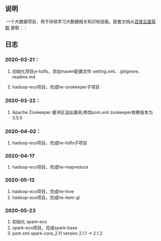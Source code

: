 

## 说明

​		一个大数据项目，用于持续学习大数据相关知识和技能。配套文档从[百度云盘获取]() 提取：：

## 日志

### 2020-03-21：

1. 初始化项目yi-bdfs，添加maven配置文件 setting.xml、.gitignore、readme.md

2. hadoop-eco项目，完成he-zookeeper子项目

### 2020-03-22：

1. Apache Zookeeper 缓冲区溢出漏洞,修改pom.xml zookeeper依赖版本为3.5.5                       

### 2020-04-02：

1. hadoop-eco项目，完成he-hdfs子项目

### 2020-04-17
1. hadoop-eco项目，完成he-mapreduce

### 2020-05-12
1. hadoop-eco项目，完成he-hive
2. hadoop-eco项目，完成he-item-gl

### 2020-05-23
1. 初始化 spark-eco
2. spark-eco项目，完成spark-base
3. pom.xml spark-core_2.11 version 2.1.1 -> 2.1.2
